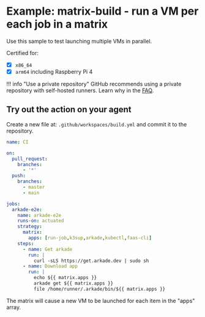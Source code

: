 # Example: matrix-build - run a VM per each job in a matrix

Use this sample to test launching multiple VMs in parallel.

Certified for:

- [x] `x86_64`
- [x] `arm64` including Raspberry Pi 4

!!! info "Use a private repository"
    GitHub recommends using a private repository with self-hosted runners. Learn why in the [FAQ](/faq.md).

## Try out the action on your agent

Create a new file at: `.github/workspaces/build.yml` and commit it to the repository.

```yaml
name: CI

on:
  pull_request:
    branches:
      - '*'
  push:
    branches:
      - master
      - main

jobs:
  arkade-e2e:
    name: arkade-e2e
    runs-on: actuated
    strategy:
      matrix:
        apps: [run-job,k3sup,arkade,kubectl,faas-cli]
    steps:
      - name: Get arkade
        run: |
          curl -sLS https://get.arkade.dev | sudo sh
      - name: Download app
        run: |
          echo ${{ matrix.apps }}
          arkade get ${{ matrix.apps }}
          file /home/runner/.arkade/bin/${{ matrix.apps }}
```

The matrix will cause a new VM to be launched for each item in the "apps" array.

